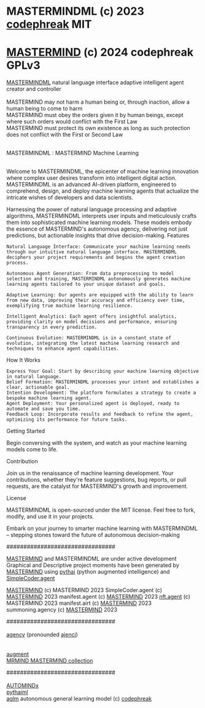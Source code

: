 # MASTERMINDML (c) 2023 <a href="https://github.com/Professor-Codephreak/automind">codephreak</a> MIT<br />
# <a href="https://opensea.io/assets/matic/0xf0ba8dcdfba1b5aed0b46acddf7dde97075e97a2/1">MASTERMIND</a> (c) 2024 codephreak GPLv3<br />
<a href="https://opensea.io/assets/matic/0xf87edee3dd2480cd51b76ee209cb139239798795/2">MASTERMINDML</a> natural language interface adaptive intelligent agent creator and controller<br /><br />
MASTERMIND may not harm a human being or, through inaction, allow a human being to come to harm<br />
MASTERMIND must obey the orders given it by human beings, except where such orders would conflict with the First Law<br />
MASTERMIND must protect its own existence as long as such protection does not conflict with the First or Second Law<br /><br />

<a hef="https://github.com/mastermindML">MASTERMINDML</a> : MASTERMIND Machine Learning<br /><br />

Welcome to <a hef="https://github.com/mastermindML">MASTERMINDML</a>, the epicenter of machine learning innovation where complex user desires transform into intelligent digital action. MASTERMINDML is an advanced AI-driven platform, engineered to comprehend, design, and deploy machine learning agents that actualize the intricate wishes of developers and data scientists.

Harnessing the power of natural language processing and adaptive algorithms, MASTERMINDML interprets user inputs and meticulously crafts them into sophisticated machine learning models. These models embody the essence of MASTERMIND's autonomous agency, delivering not just predictions, but actionable insights that drive decision-making.
Features

    Natural Language Interface: Communicate your machine learning needs through our intuitive natural language interface. MASTERMINDML deciphers your project requirements and begins the agent creation process.

    Autonomous Agent Generation: From data preprocessing to model selection and training, MASTERMINDML autonomously generates machine learning agents tailored to your unique dataset and goals.

    Adaptive Learning: Our agents are equipped with the ability to learn from new data, improving their accuracy and efficiency over time, exemplifying true machine learning resilience.

    Intelligent Analytics: Each agent offers insightful analytics, providing clarity on model decisions and performance, ensuring transparency in every prediction.

    Continuous Evolution: MASTERMINDML is in a constant state of evolution, integrating the latest machine learning research and techniques to enhance agent capabilities.

How It Works

    Express Your Goal: Start by describing your machine learning objective in natural language.
    Belief Formation: MASTERMINDML processes your intent and establishes a clear, actionable goal.
    Intention Development: The platform formulates a strategy to create a bespoke machine learning agent.
    Agent Deployment: Your personalized agent is deployed, ready to automate and save you time.
    Feedback Loop: Incorporate results and feedback to refine the agent, optimizing its performance for future tasks.

Getting Started

Begin conversing with the system, and watch as your machine learning models come to life.



Contribution<br />

Join us in the renaissance of machine learning development. Your contributions, whether they're feature suggestions, bug reports, or pull requests, are the catalyst for MASTERMIND's growth and improvement.<br />

License<br />

MASTERMINDML is open-sourced under the MIT license. Feel free to fork, modify, and use it in your projects.<br />

Embark on your journey to smarter machine learning with MASTERMINDML – stepping stones toward the future of autonomous decision-making<br />

################################ <br />

<a href="https://opensea.io/collection/mrmind">MASTERMIND</a> and MASTERMINDML are under active development<br />
Graphical and Descriptive project moments have been generated by <a href="https://chat.openai.com/g/g-NO8ax8aMU-mastermind">MASTERMIND</a> using <a href="https://github.com/pythai">pythai</a> (python augmented intelligence) and <a href="https://opensea.io/assets/matic/0xf0ba8dcdfba1b5aed0b46acddf7dde97075e97a2/17">SimpleCoder.agent</a>

<a href="https://opensea.io/collection/mrmind">MASTERMIND</a> (c) MASTERMIND 2023
SimpleCoder.agent (c) <a href="https://opensea.io/collection/mrmind">MASTERMIND</a> 2023
manifest.agent (c) <a href="https://opensea.io/collection/mrmind">MASTERMIND</a> 2023
<a href="https://opensea.io/assets/matic/0xf0ba8dcdfba1b5aed0b46acddf7dde97075e97a2/38">nft.agent</a> (c) MASTERMIND 2023
manifest.airt (c) <a href="https://opensea.io/collection/mrmind">MASTERMIND</a> 2023
summoning.agency (c) <a href="https://opensea.io/collection/mrmind">MASTERMIND</a> 2023

################################ <br /><br />
<a href="https://opensea.io/collection/ajenci">agency</a> (pronounded <a href="https://opensea.io/collection/ajenci">ajenci</a>)<br /><br /><br />
<a href="https://opensea.io/collection/augment">augment</a><br />
<a href="https://opensea.io/collection/mrmind">MRMIND MASTERMIND collection</a><br />

################################ <br /><br />
<a href="https://github.com/AUTOMINDx">AUTOMINDx</a><br />
<a href="https://github.com/pythaiml">pythaiml</a><br />
<a href="https://opensea.io/collection/aglm">aglm</a> autonomous general learning model (c) <a href="https://github.com/Professor-Codephreak">codephreak</a>

